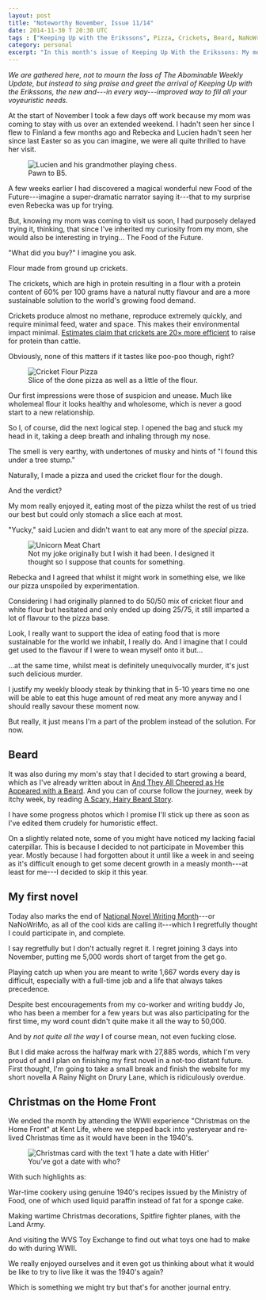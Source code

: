 ```yaml
---
layout: post
title: "Noteworthy November, Issue 11/14"
date: 2014-11-30 T 20:30 UTC
tags : ["Keeping Up with the Erikssons", Pizza, Crickets, Beard, NaNoWriMo, Kent Life, World War II, Christmas]
category: personal
excerpt: "In this month's issue of Keeping Up With the Erikssons: My mom flies in to stay with us and together we try eating pizza made from insects, I begin a year long beard journey, I vow to write a 50,000 word novel in a month by participating in National Novel Writing Month and we attend the WWII experience \"Christmas on the Home Front\" at Kent Life."
---
```

*We are gathered here, not to mourn the loss of The Abominable Weekly Update, but instead to sing praise and greet the arrival of Keeping Up with the Erikssons, the new and---in every way---improved way to fill all your voyeuristic needs.*

At the start of November I took a few days off work because my mom was coming to stay with us over an extended weekend. I hadn't seen her since I flew to Finland a few months ago and Rebecka and Lucien hadn't seen her since last Easter so as you can imagine, we were all quite thrilled to have her visit.

<figure>
	<img class="js-lazy-load" data-original="/assets/posts/2014/november/noteworthy-november-11-14/lucien-and-his-grandmother-playing-a-game-of-chess.jpg" alt="Lucien and his grandmother playing chess.">
	<figcaption>Pawn to B5.</figcaption>
</figure>


A few weeks earlier I had discovered a magical wonderful new Food of the Future---imagine a super-dramatic narrator saying it---that to my surprise even Rebecka was up for trying.

But, knowing my mom was coming to visit us soon, I had purposely delayed trying it, thinking, that since I've inherited my curiosity from my mom, she would also be interesting in trying... The Food of the Future.

"What did you buy?" I imagine you ask.

Flour made from ground up crickets.

The crickets, which are high in protein resulting in a flour with a protein content of 60% per 100 grams have a natural nutty flavour and are a more sustainable solution to the world's growing food demand.

Crickets produce almost no methane, reproduce extremely quickly, and require minimal feed, water and space. This makes their environmental impact minimal. [Estimates claim that crickets are 20× more efficient][exo] to raise for protein than cattle.

Obviously, none of this matters if it tastes like poo-poo though, right?

<figure>
	<img class="js-lazy-load" data-original="/assets/posts/2014/november/noteworthy-november-11-14/the-pizza-of-the-future.jpg" alt="Cricket Flour Pizza">
	<figcaption>Slice of the done pizza as well as a little of the flour.</figcaption>
</figure>

Our first impressions were those of suspicion and unease. Much like wholemeal flour it looks healthy and wholesome, which is never a good start to a new relationship.

So I, of course, did the next logical step. I opened the bag and stuck my head in it, taking a deep breath and inhaling through my nose.

The smell is very earthy, with undertones of musky and hints of "I found this under a tree stump."

Naturally, I made a pizza and used the cricket flour for the dough.

And the verdict?

My mom really enjoyed it, eating most of the pizza whilst the rest of us tried our best but could only stomach a slice each at most.

"Yucky," said Lucien and didn't want to eat any more of the *special* pizza.

<figure>
	<img class="js-lazy-load" data-original="/assets/posts/2014/november/noteworthy-november-11-14/unicorn-meat-chart.png" alt="Unicorn Meat Chart">
	<figcaption>Not my joke originally but I wish it had been. I designed it thought so I suppose that counts for something.</figcaption>
</figure>

Rebecka and I agreed that whilst it might work in something else, we like our pizza unspoiled by experimentation.

Considering I had originally planned to do 50/50 mix of cricket flour and white flour but hesitated and only ended up doing 25/75, it still imparted a lot of flavour to the pizza base.

Look, I really want to support the idea of eating food that is more sustainable for the world we inhabit, I really do. And I imagine that I could get used to the flavour if I were to wean myself onto it but...

<p data-pullquote="I'm a part of the problem instead of the solution."></p>

...at the same time, whilst meat is definitely unequivocally murder, it's just such delicious murder.

I justify my weekly bloody steak by thinking that in 5-10 years time no one will be able to eat this huge amount of red meat any more anyway and I should really savour these moment now.

But really, it just means I'm a part of the problem instead of the solution. For now.

## Beard

It was also during my mom's stay that I decided to start growing a beard, which as I've already written about in [And They All Cheered as He Appeared with a Beard][beard]. And you can of course follow the journey, week by itchy week, by reading [A Scary, Hairy Beard Story][journal].

I have some progress photos which I promise I'll stick up there as soon as I've edited them crudely for humoristic effect.

On a slightly related note, some of you might have noticed my lacking facial caterpillar. This is because I decided to not participate in Movember this year. Mostly because I had forgotten about it until like a week in and seeing as it's difficult enough to get some decent growth in a measly month---at least for me---I decided to skip it this year.

## My first novel

Today also marks the end of [National Novel Writing Month][nano]---or NaNoWriMo, as all of the cool kids are calling it---which I regretfully thought I could participate in, and complete.

I say regretfully but I don't actually regret it. I regret joining 3 days into November, putting me 5,000 words short of target from the get go.

Playing catch up when you are meant to write 1,667 words every day is difficult, especially with a full-time job and a life that always takes precedence.

Despite best encouragements from my co-worker and writing buddy Jo, who has been a member for a few years but was also participating for the first time, my word count didn't quite make it all the way to 50,000.

And by *not quite all the way* I of course mean, not even fucking close.

But I did make across the halfway mark with 27,885 words, which I'm very proud of and I plan on finishing my first novel in a not-too distant future. First thought, I'm going to take a small break and finish the website for my short novella A Rainy Night on Drury Lane, which is ridiculously overdue.

## Christmas on the Home Front

We ended the month by attending the WWII experience "Christmas on the Home Front" at Kent Life, where we stepped back into yesteryear and re-lived Christmas time as it would have been in the 1940's.

<figure>
	<img class="js-lazy-load" data-original="/assets/posts/2014/november/noteworthy-november-11-14/christmas-on-the-home-front-card.jpg" alt="Christmas card with the text 'I hate a date with Hitler'">
	<figcaption>You’ve got a date with who?</figcaption>
</figure>

With such highlights as:

War-time cookery using genuine 1940's recipes issued by the Ministry of Food, one of which used liquid paraffin instead of fat for a sponge cake.

Making wartime Christmas decorations, Spitfire fighter planes, with the Land Army.

And visiting the WVS Toy Exchange to find out what toys one had to make do with during WWII.

We really enjoyed ourselves and it even got us thinking about what it would be like to try to live like it was the 1940's again?

Which is something we might try but that's for another journal entry.

[exo]: https://www.exoprotein.com/why-crickets
[beard]: /blog/and-they-all-cheered-as-he-appeared-with-a-beard
[journal]: /blog/a-scary-hairy-beard-story
[nano]: http://nanowrimo.org/participants/fiinix/